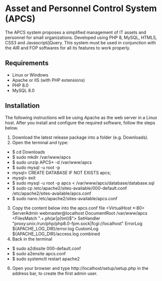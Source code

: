 # Asset and Personnel Control System (APCS)

The APCS system proposes a simplified management of IT assets and personnel for small organizations. Developed using PHP 8, MySQL, HTML5, CSS3 and Javascript/jQuery. This system must be used in conjunction with the AIR and FOP softwares for all its features to work properly.

## Requirements

- Linux or Windows
- Apache or IIS (with PHP extensions)
- PHP 8.0
- MySQL 8.0

## Installation

The following instructions will be using Apache as the web server in a Linux host. After you install and configure the required software, follow the steps below.
1. Download the latest release package into a folder (e.g. Downloads).
2. Open the terminal and type:
  - $ cd Downloads
  - $ sudo mkdir /var/www/apcs
  - $ sudo unzip APCS* -d /var/www/apcs
  - $ sudo mysql -u root -p
  - mysql> CREATE DATABASE IF NOT EXISTS apcs;
  - mysql> exit
  - $ sudo mysql -u root -p apcs < /var/www/apcs/database/database.sql
  - $ sudo cp /etc/apache2/sites-available/000-default.conf /etc/apache2/sites-available/apcs.conf
  - $ sudo nano /etc/apache2/sites-available/apcs.conf
3. Copy the content below into the apcs.conf file
    <VirtualHost *:80>
        ServerAdmin webmaster@localhost
        DocumentRoot /var/www/apcs
        <FilesMatch ".+\.ph(ar|p|tml)$">
            SetHandler "proxy:unix:/run/php/php8.0-fpm.sock|fcgi://localhost"
        </FilesMatch>
        ErrorLog ${APACHE_LOG_DIR}/error.log
        CustomLog ${APACHE_LOG_DIR}/access.log combined
    </VirtualHost>
4. Back in the terminal
  - $ sudo a2dissite 000-default.conf
  - $ sudo a2ensite apcs.conf
  - $ sudo systemctl restart apache2

6. Open your browser and type http://localhost/setup/setup.php in the address bar, to create the first admin user.
